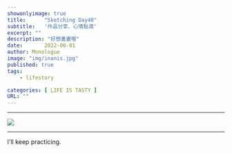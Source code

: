 ```yaml
---
showonlyimage: true
title:      "Sketching Day40"
subtitle:   '作品分享、心情點滴'
excerpt: ""
description: "好想畫畫喔"
date:       2022-06-01
author: Monologue    
image: "img/inanis.jpg"
published: true 
tags:
    - lifestory

categories: [ LIFE IS TASTY ]
URL: ""
---
```

***

![](/blog/sketch/d40-1.jpg)  


***
I'll keep practicing.
<!--more-->
